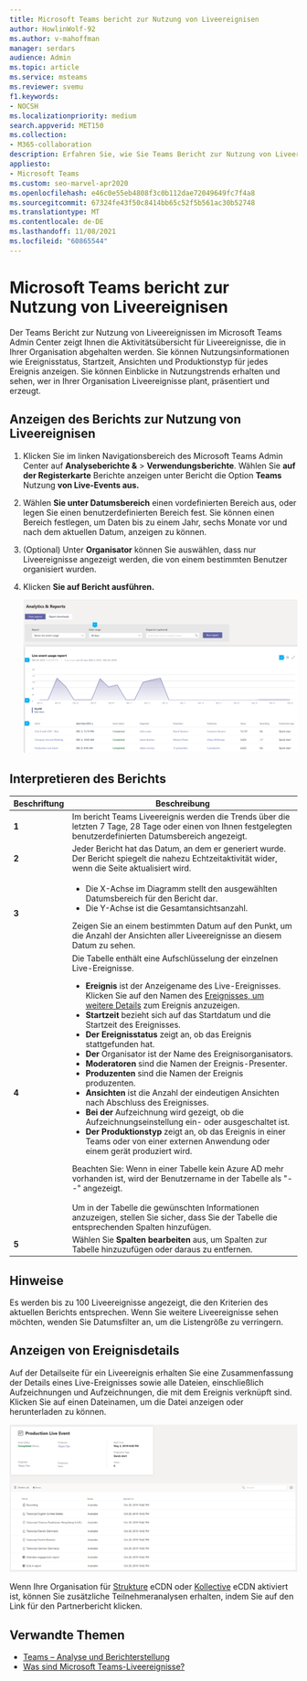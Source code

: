 ```yaml
---
title: Microsoft Teams bericht zur Nutzung von Liveereignisen
author: HowlinWolf-92
ms.author: v-mahoffman
manager: serdars
audience: Admin
ms.topic: article
ms.service: msteams
ms.reviewer: svemu
f1.keywords:
- NOCSH
ms.localizationpriority: medium
search.appverid: MET150
ms.collection:
- M365-collaboration
description: Erfahren Sie, wie Sie Teams Bericht zur Nutzung von Liveereignissen im Microsoft Teams Admin Center verwenden, um einen Überblick über Teams Aktivitäten von Liveereignissen in Ihrer Organisation zu erhalten.
appliesto:
- Microsoft Teams
ms.custom: seo-marvel-apr2020
ms.openlocfilehash: e46c0e55eb4808f3c0b112dae72049649fc7f4a8
ms.sourcegitcommit: 67324fe43f50c8414bb65c52f5b561ac30b52748
ms.translationtype: MT
ms.contentlocale: de-DE
ms.lasthandoff: 11/08/2021
ms.locfileid: "60865544"
---
```

# <a name="microsoft-teams-live-event-usage-report"></a>Microsoft Teams bericht zur Nutzung von Liveereignisen

Der Teams Bericht zur Nutzung von Liveereignissen im Microsoft Teams Admin Center zeigt Ihnen die Aktivitätsübersicht für Liveereignisse, die in Ihrer Organisation abgehalten werden. Sie können Nutzungsinformationen wie Ereignisstatus, Startzeit, Ansichten und Produktionstyp für jedes Ereignis anzeigen. Sie können Einblicke in Nutzungstrends erhalten und sehen, wer in Ihrer Organisation Liveereignisse plant, präsentiert und erzeugt.

## <a name="view-the-live-event-usage-report"></a>Anzeigen des Berichts zur Nutzung von Liveereignisen

1. Klicken Sie im linken Navigationsbereich des Microsoft Teams Admin Center auf **Analyseberichte &**  >  **Verwendungsberichte**. Wählen Sie **auf der Registerkarte** Berichte anzeigen unter Bericht die Option **Teams** Nutzung **von Live-Events aus.**
2. Wählen **Sie unter Datumsbereich** einen vordefinierten Bereich aus, oder legen Sie einen benutzerdefinierten Bereich fest. Sie können einen Bereich festlegen, um Daten bis zu einem Jahr, sechs Monate vor und nach dem aktuellen Datum, anzeigen zu können.
3. (Optional) Unter **Organisator** können Sie auswählen, dass nur Liveereignisse angezeigt werden, die von einem bestimmten Benutzer organisiert wurden.
4. Klicken **Sie auf Bericht ausführen.**  

    ![Screenshot des Berichts Teams Nutzung von Liveereignisen im Teams Admin Center mit Callouts.](../media/teams-live-event-usage-report-with-callouts.png "Screenshot des Teams zu Liveereignisnutzungsberichten im Teams Admin Center mit Callouts")

## <a name="interpret-the-report"></a>Interpretieren des Berichts

|Beschriftung |Beschreibung  |
|--------|-------------|
|**1**   |Im bericht Teams Liveereignis werden die Trends über die letzten 7 Tage, 28 Tage oder einen von Ihnen festgelegten benutzerdefinierten Datumsbereich angezeigt. |
|**2**   |Jeder Bericht hat das Datum, an dem er generiert wurde. Der Bericht spiegelt die nahezu Echtzeitaktivität wider, wenn die Seite aktualisiert wird. |
|**3**   |<ul><li>Die X-Achse im Diagramm stellt den ausgewählten Datumsbereich für den Bericht dar.</li> <li> Die Y-Achse ist die Gesamtansichtsanzahl.</li> </ul>Zeigen Sie an einem bestimmten Datum auf den Punkt, um die Anzahl der Ansichten aller Liveereignisse an diesem Datum zu sehen.|
|**4**   |Die Tabelle enthält eine Aufschlüsselung der einzelnen Live-Ereignisse. <ul><li>**Ereignis** ist der Anzeigename des Live-Ereignisses. Klicken Sie auf den Namen des [Ereignisses, um weitere Details](#view-event-details) zum Ereignis anzuzeigen. </li> <li>**Startzeit** bezieht sich auf das Startdatum und die Startzeit des Ereignisses.</li> <li>**Der Ereignisstatus** zeigt an, ob das Ereignis stattgefunden hat.  </li><li>**Der** Organisator ist der Name des Ereignisorganisators.</li> <li>**Moderatoren** sind die Namen der Ereignis-Presenter.</li><li>**Produzenten** sind die Namen der Ereignis produzenten.</li><li>**Ansichten** ist die Anzahl der eindeutigen Ansichten nach Abschluss des Ereignisses.</li><li>**Bei der** Aufzeichnung wird gezeigt, ob die Aufzeichnungseinstellung ein- oder ausgeschaltet ist.</li><li>**Der Produktionstyp** zeigt an, ob das Ereignis in einer Teams oder von einer externen Anwendung oder einem gerät produziert wird.</li></li> </ul>Beachten Sie: Wenn in einer Tabelle kein Azure AD mehr vorhanden ist, wird der Benutzername in der Tabelle als "--" angezeigt. <br><br>Um in der Tabelle die gewünschten Informationen anzuzeigen, stellen Sie sicher, dass Sie der Tabelle die entsprechenden Spalten hinzufügen. |
|**5**   |Wählen Sie **Spalten bearbeiten** aus, um Spalten zur Tabelle hinzuzufügen oder daraus zu entfernen.|

## <a name="notes"></a>Hinweise
Es werden bis zu 100 Liveereignisse angezeigt, die den Kriterien des aktuellen Berichts entsprechen. Wenn Sie weitere Liveereignisse sehen möchten, wenden Sie Datumsfilter an, um die Listengröße zu verringern.

## <a name="view-event-details"></a>Anzeigen von Ereignisdetails

Auf der Detailseite für ein Liveereignis erhalten Sie eine Zusammenfassung der Details eines Live-Ereignisses sowie alle Dateien, einschließlich Aufzeichnungen und Aufzeichnungen, die mit dem Ereignis verknüpft sind. Klicken Sie auf einen Dateinamen, um die Datei anzeigen oder herunterladen zu können.

![Screenshot mit Details eines Live-Ereignisses](../media/teams-live-event-usage-report-event-detail.png)

Wenn Ihre Organisation für [Strukture](https://www.hivestreaming.com/partners/integration-partners/microsoft/) eCDN oder [Kollective](https://kollective.com) eCDN aktiviert ist, können Sie zusätzliche Teilnehmeranalysen erhalten, indem Sie auf den Link für den Partnerbericht klicken.

## <a name="related-topics"></a>Verwandte Themen

- [Teams – Analyse und Berichterstellung](teams-reporting-reference.md)
- [Was sind Microsoft Teams-Liveereignisse?](../teams-live-events/what-are-teams-live-events.md)
